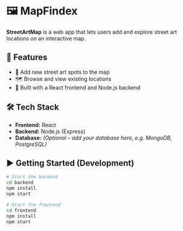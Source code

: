 # 🖼️ MapFindex

**StreetArtMap** is a web app that lets users add and explore street art locations on an interactive map.

## 🚀 Features

- 📍 Add new street art spots to the map  
- 🗺️ Browse and view existing locations  
- 🔄 Built with a React frontend and Node.js backend  

## 🛠️ Tech Stack

- **Frontend:** React  
- **Backend:** Node.js (Express)  
- **Database:** *(Optional – add your database here, e.g. MongoDB, PostgreSQL)*

## ▶️ Getting Started (Development)

```bash
# Start the backend
cd backend
npm install
npm start

# Start the frontend
cd frontend
npm install
npm start
